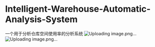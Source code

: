 # Intelligent-Warehouse-Automatic-Analysis-System
一个用于分析仓库空间使用率的分析系统
![Uploading image.png…]()
![Uploading image.png…]()
